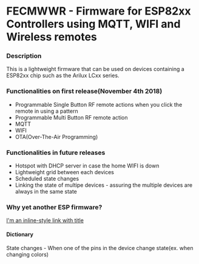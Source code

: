 # FECMWWR - Firmware for ESP82xx Controllers using MQTT, WIFI and Wireless remotes

### Description
This is a lightweight firmware that can be used on devices containing a ESP82xx chip such as the Arilux LCxx series.

### Functionalities on first release(November 4th 2018)
 - Programmable Single Button RF remote actions when you click the remote in using a pattern
 - Programmable Multi Button RF remote action
 - MQTT
 - WIFI
 - OTA(Over-The-Air Programming)
 
### Functionalities in future releases
 - Hotspot with DHCP server in case the home WIFI is down
 - Lightweight grid between each devices
 - Scheduled state changes
 - Linking the state of multipe devices - assuring the multiple devices are always in the same state
 
### Why yet another ESP firmware?

[I'm an inline-style link with title](https://github.com/arendst/Sonoff-Tasmota "Google's Homepage")
 
 #### Dictionary
 State changes - When one of the pins in the device change state(ex. when changing colors)
